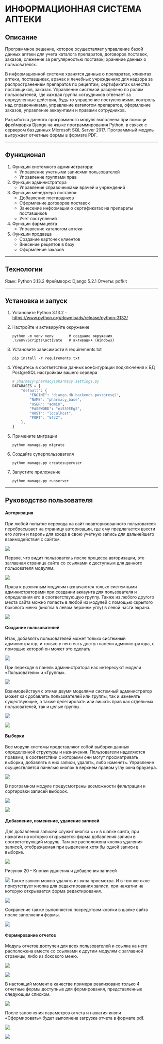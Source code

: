
# ИНФОРМАЦИОННАЯ СИСТЕМА АПТЕКИ

## Описание

Программное решение, которое осуществляет управление базой данных аптеки для учета каталога препаратов, договоров поставок, заказов; слежение за регулярностью поставок; хранение данных о пользователях.

В информационной системе хранятся данные о препаратах, клиентах аптеки, поставщиках, врачах и лечебных учреждениях для надзора за распространением препаратов по рецептам, сертификатах качества поставщиков, заказах. Управление системой разделено по ролям пользователей, где каждая группа сотрудников отвечает за определенные действия, будь то управление поступлениями, контроль над справочниками, управление каталогом препаратов, оформление заказов, управление аккаунтами и правами сотрудников. 

Разработка данного программного модуля выполнена при помощи фреймворка Django на языке программирования Python, в связке с сервером баз данных Microsoft SQL Server 2017. Программный модуль выгружает отчетные формы в формате PDF.

---
## Функционал

1) Функции системного администратора:
	- Управление учетными записями пользователей
	- Управление группами прав
2) Функции администратора
	- Управление справочниками врачей и учреждений
3) Функции менеджера поставок:
	- Добавление поставщиков
	- Оформление договоров поставок
	- Занесение информации о сертификатах на препараты поставщиков
	- Учет поступлений
4) Функции фармацевта
	- Управление каталогом аптеки
5) Функции продавца
	- Создание карточек клиентов
	- Внесение рецептов в базу
	- Оформление заказов

---
## Технологии

Язык: Python 3.13.2
Фреймворк: Django 5.2.1
Отчеты: pdfkit

---
## Установка и запуск

1. Установите Python 3.13.2 - https://www.python.org/downloads/release/python-3132/
2. Настройте и активируйте окружение 

	```
	python -m venv venv       # создание окружения
	.\venv\Scripts\activate   # активация (Windows)
	```

3. Установите зависимости в requirements.txt

	```
	pip install -r requirements.txt
	```

4. Убедитесь в соответствии данных конфигурации подключения к БД PostgreSQL настройкам вашего сервера

	```python
	# pharmacy\pharmacy\pharmacy\settings.py
	DATABASES = {
	    "default": {
	        "ENGINE": "django.db.backends.postgresql",
	        "NAME": "pharmacy_base",
	        "USER": "admin",
	        "PASSWORD": "ei539EEg8",
	        "HOST": "localhost",
	        "PORT": "5432",
	    },
	}
	```

5. Примените миграции

	```
	python manage.py migrate
	```

6. Создайте суперпользователя

	```
	python manage.py createsuperuser
	```

7. Запустите приложение

	```
	python manage.py runserver
	```

---
## Руководство пользователя

#### Авторизация

При любой попытке перехода на сайт неавторизованного пользователя перебрасывает на страницу авторизации, где ему предлагается ввести его логин и пароль для входа в свою учетную запись для дальнейшего взаимодействия с сайтом.

![](./_/clip_image002.jpg)

Первое, что видит пользователь после процесса авторизации, это заглавная страница сайта со ссылками к доступным для данного пользователя модулям.

![](./_/clip_image004.jpg)

Права к различным модулям назначаются только системными администраторами при создании аккаунта для пользователя и определения его в соответствующую группу.
Также из любого другого места сайта можно попасть в любой из модулей с помощью скрытого бокового меню (кнопка в левом верхнем углу) в левой части экрана.

![](./_/clip_image006.jpg)

#### Создание пользователей

Итак, добавлять пользователей может только системный администратор, и только у него есть доступ панели администратора, с помощью которой он может это сделать.

![](./_/clip_image008.jpg)

При переходе в панель администратора нас интересуют модели «Пользователи» и «Группы».

![](./_/clip_image010.jpg)

Взаимодействуя с этими двумя моделями системный администратор может как добавлять пользователей или группы, так и изменять существующие, а также делегировать или лишать прав как отдельных пользователей, так и целые группы.

![](./_/clip_image012.jpg)

![](./_/clip_image014.jpg)

#### Выборки

Все модули системы представляют собой выборки данных определенной структуры и назначения. Пользователи наделяются правами, в соответствии с которыми они могут просматривать выборки, добавлять в них записи, удалять, либо изменять. Управление осуществляется панелью кнопок в верхнем правом углу окна браузера.

![](./_/clip_image016.jpg)

В програмном модуле предусмотрены возможности фильтрации и сортировки записей выборок.

![](./_/clip_image018.jpg)

![](./_/clip_image020.jpg)

#### Добавление, изменение, удаление записей

Для добавления записей служит кнопка «+» в шапке сайта, при нажатии на которую открывается форма добавления записи в соответствующий модуль. Там же расположена кнопка удаления записей, отображаемая при выделении хотя бы одной записи в выборке.

![](./_/clip_image022.jpg)

Рисунок 20 – Кнопки удаления и добавления записей

![](./_/clip_image024.jpg)
Также записи можно удалять из окна просмотра. И в том же окне присутствует кнопка для редактирования записи, при нажатии на которую открывается форма редактирования.

![](./_/clip_image026.jpg)

Сохранение также выполняется посредством кнопки в шапке сайта после заполнения формы.

![](./_/clip_image028.jpg)

#### Формирование отчетов

Модуль отчетов доступен для всех пользователей и ссылка на него расположена вместе со ссылками к другим модулям с заглавной страницы, либо из бокового меню.

![](./_/clip_image030.jpg)

![](./_/clip_image032.jpg)

В настоящий момент в качестве примера реализовано только 4 отчетные формы доступные для формирования, представленные следующим списком.

![](./_/clip_image034.jpg)

После заполнения параметров отчета и нажатия кнопи «Сформировать» будет выполнена загрузка отчета в формате pdf.

![](./_/clip_image036.jpg)

![](./_/clip_image038.jpg)

